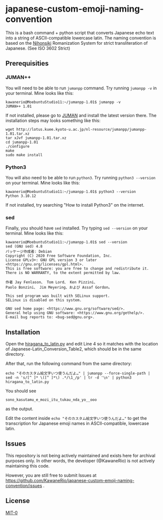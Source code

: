 # japanese-custom-emoji-naming-convention
This is a bash command + python script that converts Japanese echo text into a string of ASCII-compatible lowercase latin. The naming convention is based on the [Nihonsiki](https://en.wikipedia.org/wiki/Nihon-shiki_romanization) Romanization System for strict transliteration of Japanese. (See ISO 3602 Strict)

## Prerequisities

### JUMAN++

You will need to be able to run `jumanpp` command. Try running `jumanpp -v` in your terminal. Mine looks like this:

```
kawanerio@MoebuntuStudio11:~/jumanpp-1.01$ jumanpp -v
JUMAN++ 1.01 
```

If not installed, please go to [JUMAN](https://nlp.ist.i.kyoto-u.ac.jp/?JUMAN%2B%2B) and install the latest version there. The installation steps may looks something like this: 

```
wget http://lotus.kuee.kyoto-u.ac.jp/nl-resource/jumanpp/jumanpp-1.01.tar.xz
tar xJvf jumanpp-1.01.tar.xz
cd jumanpp-1.01
./configure
make
sudo make install
```


### Python3

You will also need to be able to run `python3`. Try running `python3 --version` on your terminal. Mine looks like this:

```
kawanerio@MoebuntuStudio11:~/jumanpp-1.01$ python3 --version
Python 3.10.12
```

If not installed, try searching "How to install Python3" on the internet. 


### sed

Finally, you should have `sed` installed. Try typing `sed --version` on your terminal. Mine looks like this:

```
kawanerio@MoebuntuStudio11:~/jumanpp-1.01$ sed --version
sed (GNU sed) 4.8
パッケージ作成者: Debian
Copyright (C) 2020 Free Software Foundation, Inc.
License GPLv3+: GNU GPL version 3 or later <https://gnu.org/licenses/gpl.html>.
This is free software: you are free to change and redistribute it.
There is NO WARRANTY, to the extent permitted by law.

作者 Jay Fenlason、 Tom Lord、 Ken Pizzini、
Paolo Bonzini、 Jim Meyering、および Assaf Gordon。

This sed program was built with SELinux support.
SELinux is disabled on this system.

GNU sed home page: <https://www.gnu.org/software/sed/>.
General help using GNU software: <https://www.gnu.org/gethelp/>.
E-mail bug reports to: <bug-sed@gnu.org>.
```



## Installation

Open the [hiragana_to_latin.py](https://github.com/KawaneRio/japanese-custom-emoji-naming-convention/blob/main/hiragana_to_latin.py) and edit Line 4 so it matches with the location of Japanese-Latin_Conversion_Table2, which should be in the same directory.

After that, run the following command from the same directory:

```
echo "そのカスタム絵文字いつ使うんだよ…" | jumanpp --force-single-path | sed -n 's/[^ ]* \([^ ]*\) .*/\1_/p' | tr -d '\n' | python3 hiragana_to_latin.py
```

You should see 

```
sono_kasutamu_e_mozi_itu_tukau_nda_yo__ooo
```

as the output.


Edit the content inside `echo "そのカスタム絵文字いつ使うんだよ…"` to get the transcription for Japanese emoji names in ASCII-compatible, lowercase latin.


## Issues

This repository is not being actively maintained and exists here for archival purposes only. In other words, the developer (@KawaneRio) is not actively maintaining this code.

However, you are still free to submit Issues at https://github.com/KawaneRio/japanese-custom-emoji-naming-convention/issues . 


## License

[MIT-0](https://github.com/aws/mit-0)

